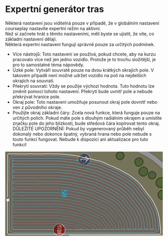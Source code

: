 # Expertní generátor tras

  
Některá nastavení jsou viditelná pouze v případě, že v globálním nastavení courseplay nastavíte expertní režim na aktivní.  
Než si začnete hrát s těmito nastaveními, měli byste se ujistit, že víte, co základní nastavení dělají.  
Některá expertní nastavení fungují správně pouze za určitých podmínek.  
  
- Více nástrojů: Toto nastavení se používá, pokud chcete, aby na kurzu pracovalo více než jen jedno vozidlo. Protože je to trochu složitější, je pro to samostatné téma nápovědy.  
- Úzké pole: Vytváří souvratě pouze na dvou krátkých okrajích pole. V takovém případě není možné udržet vozidlo na poli na nejdelších okrajích na souvrati.  
- Překrytí souvrati: Vždy se použije výchozí hodnota. Tuto hodnotu lze změnit pomocí tohoto nastavení. Překrytí bude uvnitř pole a nebude překrývat hranice pole.  
- Okraj pole: Toto nastavení umožňuje posunout okraj pole dovnitř nebo ven z původního okraje.  
- Použijte okraj základní čáry: Zcela nová funkce, která funguje pouze na určitých polích. Pokud máte pole s dlouhým radiálním okrajem a umístíte značku pole do jeho blízkosti, bude středová čára kopírovat tento okraj.  
DŮLEŽITÉ UPOZORNĚNÍ: Pokud by vygenerovaný průběh nebyl dokonalý nebo dokonce špatný, vybraná hrana nebo pole nebude s touto funkcí fungovat. Nebude k dispozici ani aktualizace pro tuto funkci!  


![Image](../assets/images/baseedge_0_0_1020_545.png)

